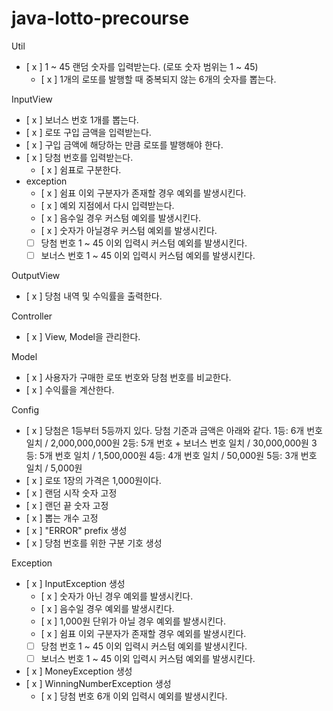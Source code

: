 # java-lotto-precourse

Util
- [ x ] 1 ~ 45 랜덤 숫자를 입력받는다. (로또 숫자 범위는 1 ~ 45)
    - [ x ] 1개의 로또를 발행할 때 중복되지 않는 6개의 숫자를 뽑는다.

InputView
- [ x ] 보너스 번호 1개를 뽑는다.
- [ x ] 로또 구입 금액을 입력받는다.
- [ x ] 구입 금액에 해당하는 만큼 로또를 발행해야 한다.
- [ x ] 당첨 번호를 입력받는다.
  - [ x ] 쉼표로 구분한다.
- exception
  - [ x ] 쉼표 이외 구분자가 존재할 경우 예외를 발생시킨다.
  - [ x ] 예외 지점에서 다시 입력받는다.
  - [ x ] 음수일 경우 커스텀 예외를 발생시킨다.
  - [ x ] 숫자가 아닐경우 커스텀 예외를 발생시킨다.
  - [ ] 당첨 번호 1 ~ 45 이외 입력시 커스텀 예외를 발생시킨다.
  - [ ] 보너스 번호 1 ~ 45 이외 입력시 커스텀 예외를 발생시킨다.

OutputView
- [ x ] 당첨 내역 및 수익률을 출력한다.

Controller
- [ x ] View, Model을 관리한다. 

Model
- [ x ] 사용자가 구매한 로또 번호와 당첨 번호를 비교한다.
- [ x ] 수익률을 계산한다.

Config
- [ x ] 당첨은 1등부터 5등까지 있다. 당첨 기준과 금액은 아래와 같다.
    1등: 6개 번호 일치 / 2,000,000,000원
    2등: 5개 번호 + 보너스 번호 일치 / 30,000,000원
    3등: 5개 번호 일치 / 1,500,000원
    4등: 4개 번호 일치 / 50,000원
    5등: 3개 번호 일치 / 5,000원
- [ x ] 로또 1장의 가격은 1,000원이다.
- [ x ] 랜덤 시작 숫자 고정
- [ x ] 랜던 끝 숫자 고정
- [ x ] 뽑는 개수 고정
- [ x ] "ERROR" prefix 생성
- [ x ] 당첨 번호를 위한 구분 기호 생성

Exception
- [ x ] InputException 생성
  - [ x ] 숫자가 아닌 경우 예외를 발생시킨다.
  - [ x ] 음수일 경우 예외를 발생시킨다.
  - [ x ] 1,000원 단위가 아닐 경우 예외를 발생시킨다.
  - [ x ] 쉼표 이외 구분자가 존재할 경우 예외를 발생시킨다.
  - [ ] 당첨 번호 1 ~ 45 이외 입력시 커스텀 예외를 발생시킨다.
  - [ ] 보너스 번호 1 ~ 45 이외 입력시 커스텀 예외를 발생시킨다.
- [ x ] MoneyException 생성
- [ x ] WinningNumberException 생성
  - [ x ] 당첨 번호 6개 이외 입력시 예외를 발생시킨다.
